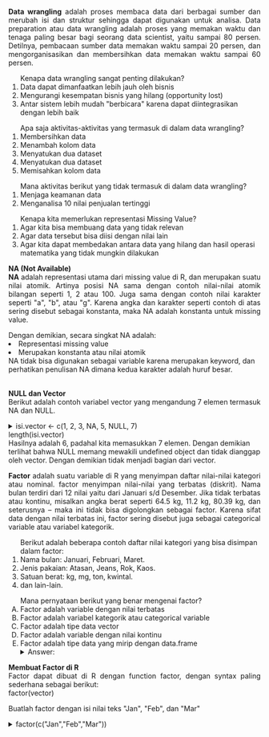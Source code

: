 <p align="justify"><b>Data wrangling</b> adalah proses membaca data dari berbagai sumber dan merubah isi dan struktur sehingga dapat digunakan untuk analisa. Data preparation atau data wrangling adalah proses yang memakan waktu dan tenaga paling besar bagi seorang data scientist, yaitu sampai 80 persen. Detilnya, pembacaan sumber data memakan waktu sampai 20 persen, dan mengorganisasikan dan membersihkan data memakan waktu sampai 60 persen.</p>


<ol>Kenapa data wrangling sangat penting dilakukan?
  <li>Data dapat dimanfaatkan lebih jauh oleh bisnis</li>
  <li>Mengurangi kesempatan bisnis yang hilang (opportunity lost)</li>
  <li>Antar sistem lebih mudah "berbicara" karena dapat diintegrasikan dengan lebih baik</li></ol>
  
<ol>Apa saja aktivitas-aktivitas yang termasuk di dalam data wrangling?
  <li>Membersihkan data</li>
  <li>Menambah kolom data</li>
  <li>Menyatukan dua dataset</li>
  <li>Menyatukan dua dataset</li>
  <li>Memisahkan kolom data</li></ol>
  
  <ol>Mana aktivitas berikut yang tidak termasuk di dalam data wrangling?
<li>Menjaga keamanan data</li>
<li>Menganalisa 10 nilai penjualan tertinggi</li></ol>

<ol>Kenapa kita memerlukan representasi Missing Value? 
  <li>Agar kita bisa membuang data yang tidak relevan</li>
  <li>Agar data tersebut bisa diisi dengan nilai lain</li>
  <li>Agar kita dapat membedakan antara data yang hilang dan hasil operasi matematika yang tidak mungkin dilakukan</li></ol>


<p align="justify"><b>NA (Not Available)</b></br><b>NA</b> adalah representasi utama dari missing value di R, dan merupakan suatu nilai atomik. Artinya posisi NA sama dengan contoh nilai-nilai atomik bilangan seperti 1, 2 atau 100. Juga sama dengan contoh nilai karakter seperti "a", "b",  atau "g". Karena angka dan karakter seperti contoh di atas sering disebut sebagai konstanta, maka NA adalah konstanta untuk missing value. </br></p>
  <ui>Dengan demikian, secara singkat NA adalah:
<li>Representasi missing value</li><li>Merupakan konstanta atau nilai atomik </li>
NA tidak bisa digunakan sebagai variable karena merupakan keyword, dan perhatikan penulisan NA dimana kedua karakter adalah huruf besar.<ui></br></br>

<p align="justify"><b>NULL dan Vector</b></br>Berikut adalah contoh variabel vector yang mengandung 7 elemen termasuk NA dan NULL.
<details>
  <summary>isi.vector <- c(1, 2, 3, NA, 5, NULL, 7)</br>length(isi.vector)</summary>
  <table border="0"><tr><td><i>Output :</i></td><td>> isi.vector <- c(1, 2, 3, NA, 5, NULL, 7)</br>> length(isi.vector)</br>[1] 6</td></tr></table>
</details>
Hasilnya adalah 6, padahal kita memasukkan 7 elemen. Dengan demikian terlihat bahwa NULL memang mewakili undefined object dan tidak dianggap oleh vector. Dengan demikian tidak menjadi bagian dari vector.</p>

<p align="justify"><b>Factor</b> adalah suatu variable di R yang menyimpan daftar nilai-nilai kategori atau nominal. factor menyimpan nilai-nilai yang terbatas (diskrit). Nama bulan terdiri dari 12 nilai yaitu dari Januari s/d Desember. Jika tidak terbatas atau kontinu, misalkan angka berat seperti 64.5 kg, 11.2 kg, 80.39 kg, dan seterusnya – maka ini tidak bisa digolongkan sebagai factor. Karena sifat data dengan nilai terbatas ini, factor sering disebut juga sebagai categorical variable atau variabel kategorik.</p>
<ol>Berikut adalah beberapa contoh daftar nilai kategori yang bisa disimpan dalam factor:
<li>Nama bulan: Januari, Februari, Maret.</li>
<li>Jenis pakaian: Atasan, Jeans, Rok, Kaos.</li>
<li>Satuan berat: kg, mg, ton, kwintal.</li>
<li>dan lain-lain.</li></ol>

<ol type="A">Mana pernyataan berikut yang benar mengenai factor?
<li>Factor adalah variable dengan nilai terbatas</li>
<li>Factor adalah variabel kategorik atau categorical variable</li>
<li>Factor adalah tipe data vector</li>
<li>Factor adalah variable dengan nilai kontinu</li>
<li>Factor adalah tipe data yang mirip dengan data.frame</li>
<details>
  <summary>Answer:</summary>
  <p> A. Factor adalah variable dengan nilai terbatas </br>B. Factor adalah variabel kategorik atau categorical variable</p>
</details></ol>
<p align="justify"><b>Membuat Factor di R</b></br>
Factor dapat dibuat di R dengan function factor, dengan syntax paling sederhana sebagai berikut:</br>factor(vector)</p>
<p>Buatlah factor dengan isi nilai teks "Jan", "Feb", dan "Mar"<details>
  <summary>factor(c("Jan","Feb","Mar"))</summary>
  <p> > factor(c("Jan","Feb","Mar"))</br>[1] Jan Feb Mar </br>
Levels: Feb Jan Mar</p>
</details></p>

